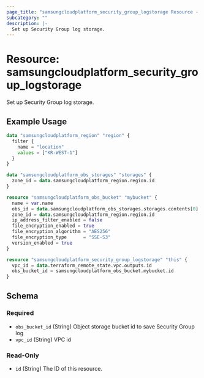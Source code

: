 ```yaml
---
page_title: "samsungcloudplatform_security_group_logstorage Resource - scp"
subcategory: ""
description: |-
  Set up Security Group log storage.
---
```


# Resource: samsungcloudplatform_security_group_logstorage

Set up Security Group log storage.


## Example Usage

```terraform
data "samsungcloudplatform_region" "region" {
  filter {
    name = "location"
    values = ["KR-WEST-1"]
  }
}

data "samsungcloudplatform_obs_storages" "storages" {
  zone_id = data.samsungcloudplatform_region.region.id
}

resource "samsungcloudplatform_obs_bucket" "mybucket" {
  name = var.name
  obs_id = data.samsungcloudplatform_obs_storages.storages.contents[0].obs_id
  zone_id = data.samsungcloudplatform_region.region.id
  ip_address_filter_enabled = false
  file_encryption_enabled = true
  file_encryption_algorithm = "AES256"
  file_encryption_type      = "SSE-S3"
  version_enabled = true
}

resource "samsungcloudplatform_security_group_logstorage" "this" {
  vpc_id = data.terraform_remote_state.vpc.outputs.id
  obs_bucket_id = samsungcloudplatform_obs_bucket.mybucket.id
}
```

<!-- schema generated by tfplugindocs -->
## Schema

### Required

- `obs_bucket_id` (String) Object storage bucket id to save Security Group log
- `vpc_id` (String) VPC id

### Read-Only

- `id` (String) The ID of this resource.
